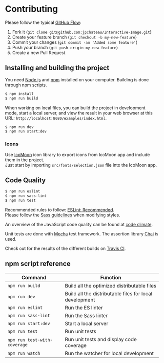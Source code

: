 # Contributing

Please follow the typical [GitHub Flow](https://guides.github.com/introduction/flow/):

1. Fork it (`git clone git@github.com:jpchateau/Interactive-Image.git`)
2. Create your feature branch (`git checkout -b my-new-feature`)
3. Commit your changes (`git commit -am 'Added some feature'`)
4. Push your branch (`git push origin my-new-feature`)
5. Create a new Pull Request

## Installing and building the project

You need [Node.js](https://nodejs.org/) and [npm](https://www.npmjs.com/) installed on your computer.
Building is done through npm scripts.

```sh
$ npm install
$ npm run build
```

When working on local files, you can build the project in development mode, start a local server, and view the result in
your web browser at this URL: `http://localhost:8080/examples/index.html`.

```sh
$ npm run dev
$ npm run start:dev
```

### Icons

Use [IcoMoon](https://icomoon.io/) icon library to export icons from IcoMoon app and include them in the project.  
Just start by importing `src/fonts/selection.json` file into the IcoMoon app.

## Code Quality

```sh
$ npm run eslint
$ npm run sass-lint
$ npm run test
```

Recommended rules to follow: [ESLint: Recommended](https://eslint.org/docs/rules/).  
Please follow the [Sass guidelines](https://sass-guidelin.es/) when modifying styles.

An overview of the JavaScript code quality can be found at [code climate](https://codeclimate.com/github/jpchateau/Interactive-Image).

Unit tests are done with [Mocha](https://mochajs.org/) test framework.
The assertion library [Chai](https://www.chaijs.com/) is used.

Check out for the results of the different builds on [Travis CI](https://travis-ci.org/jpchateau/Interactive-Image).

## npm script reference

| Command                      | Function                                                |
| ---------------------------- | ------------------------------------------------------- |
| `npm run build`              | Build all the optimized distributable files             |
| `npm run dev`                | Build all the distributable files for local development |
| `npm run eslint`             | Run the ES linter                                       |
| `npm run sass-lint`          | Run the Sass linter                                     |
| `npm run start:dev`          | Start a local server                                    |
| `npm run test`               | Run unit tests                                          |
| `npm run test-with-coverage` | Run unit tests and display code coverage                |
| `npm run watch`              | Run the watcher for local development                   |
